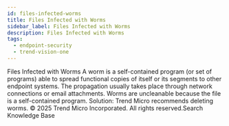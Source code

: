 ```yaml
---
id: files-infected-worms
title: Files Infected with Worms
sidebar_label: Files Infected with Worms
description: Files Infected with Worms
tags:
  - endpoint-security
  - trend-vision-one
---
```


 Files Infected with Worms A worm is a self-contained program (or set of programs) able to spread functional copies of itself or its segments to other endpoint systems. The propagation usually takes place through network connections or email attachments. Worms are uncleanable because the file is a self-contained program. Solution: Trend Micro recommends deleting worms. © 2025 Trend Micro Incorporated. All rights reserved.Search Knowledge Base
